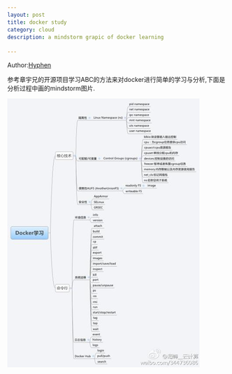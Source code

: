```yaml
---
layout: post
title: docker study
category: cloud
description: a mindstorm grapic of docker learning

---
```


Author:[Hyphen](http://weibo.com/344736086)


参考章宇兄的开源项目学习ABC的方法来对docker进行简单的学习与分析,下面是分析过程中画的mindstorm图片.

![ceph](/images/githubpages/docker_learn.jpg)